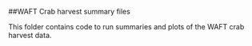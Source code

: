 ##WAFT Crab harvest summary files

This folder contains code to run summaries and plots of the WAFT crab harvest data. 
